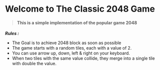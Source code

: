 # Welcome to The Classic 2048 Game
> #### This is a simple implementation of the popular game 2048

***Rules :***
- The Goal is to achieve 2048 block as soon as possible
- The game starts with a random tiles, each with a value of 2.
- You can use arrow up, down, left & right on your keyboard.
- When two tiles with the same value collide, they merge into a single tile with double the value.
